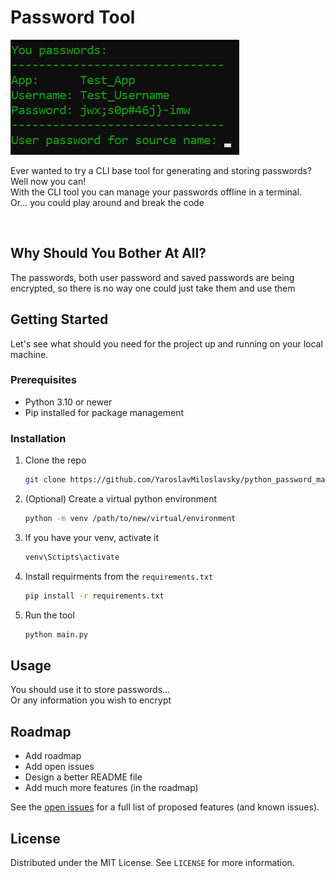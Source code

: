 # Password Tool

![Product Name Screen Shot][screenshot]

Ever wanted to try a CLI base tool for generating and storing passwords?
<br>
Well now you can!
<br>
With the CLI tool you can manage your passwords offline in a terminal.
<br>
Or... you could play around and break the code

<br>

## Why Should You Bother At All?
The passwords, both user password and saved passwords are being encrypted, so there is no way one could just take them and use them


## Getting Started

Let's see what should you need for the project up and running on your local machine.

### Prerequisites

* Python 3.10 or newer
* Pip installed for package management

### Installation

1. Clone the repo
   ```sh
   git clone https://github.com/YaroslavMiloslavsky/python_password_management.git
   ```
2. (Optional) Create a virtual python environment
   ```sh
   python -m venv /path/to/new/virtual/environment
   ```
3. If you have your venv, activate it
   ```sh
   venv\Sctipts\activate
   ```
4. Install requirments from the `requirements.txt `
   ```sh
   pip install -r requirements.txt
   ```
5. Run the tool
   ```sh
   python main.py
   ```


## Usage

You should use it to store passwords...
<br>
Or any information you wish to encrypt


## Roadmap

- Add roadmap
- Add open issues 
- Design a better README file
- Add much more features (in the roadmap)

See the [open issues](https://github.com/YaroslavMiloslavsky/python_password_management/issues) for a full list of proposed features (and known issues).

<!-- LICENSE -->
## License

Distributed under the MIT License. See `LICENSE` for more information.

[screenshot]: images/screenshot.png
